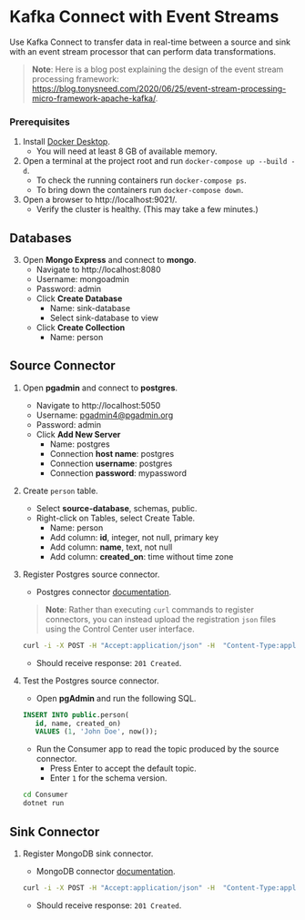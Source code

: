 # Kafka Connect with Event Streams

Use Kafka Connect to transfer data in real-time between a source and sink with an event stream processor that can perform data transformations.

> **Note**: Here is a blog post explaining the design of  the event stream processing framework: https://blog.tonysneed.com/2020/06/25/event-stream-processing-micro-framework-apache-kafka/.

### Prerequisites

1. Install [Docker Desktop](https://docs.docker.com/desktop/).
   - You will need at least 8 GB of available memory.
2. Open a terminal at the project root and run `docker-compose up --build -d`.
   - To check the running containers run `docker-compose ps`.
   - To bring down the containers run `docker-compose down`.
3. Open a browser to http://localhost:9021/.
   - Verify the cluster is healthy. (This may take a few minutes.)

## Databases

3. Open **Mongo Express** and connect to **mongo**.
   - Navigate to http://localhost:8080
   - Username: mongoadmin
   - Password: admin
   - Click **Create Database**
     - Name: sink-database
     - Select sink-database to view
   - Click **Create Collection**
     - Name: person

## Source Connector

1. Open **pgadmin** and connect to **postgres**.
   - Navigate to http://localhost:5050
   - Username: pgadmin4@pgadmin.org
   - Password: admin
   - Click **Add New Server**
      - Name: postgres
      - Connection **host name**: postgres
      - Connection **username**: postgres
      - Connection **password**: mypassword

2. Create `person` table.
   - Select **source-database**, schemas, public.
   - Right-click on Tables, select Create Table.
     - Name: person
     - Add column: **id**, integer, not null, primary key
     - Add column: **name**, text, not null
     - Add column: **created_on**: time without time zone

3. Register Postgres source connector.
   - Postgres connector [documentation](https://docs.confluent.io/current/connect/debezium-connect-postgres/postgres_source_connector_config.html).

   > **Note**: Rather than executing `curl` commands to register connectors, you can instead upload the registration `json` files using the Control Center user interface.

    ```bash
    curl -i -X POST -H "Accept:application/json" -H  "Content-Type:application/json" http://localhost:8083/connectors/ -d @Databases/register-postgres.json
    ```
   - Should receive response: `201 Created`.

4. Test the Postgres source connector.
   - Open **pgAdmin** and run the following SQL.
   ```sql
   INSERT INTO public.person(
      id, name, created_on)
      VALUES (1, 'John Doe', now());
   ```
   - Run the Consumer app to read the topic produced by the source connector.
     - Press Enter to accept the default topic.
     - Enter `1` for the schema version. 

   ```bash
   cd Consumer
   dotnet run
   ```

## Sink Connector

1. Register MongoDB sink connector.
   - MongoDB connector [documentation](https://docs.mongodb.com/kafka-connector/master/kafka-sink-properties/).

    ```bash
    curl -i -X POST -H "Accept:application/json" -H  "Content-Type:application/json" http://localhost:8083/connectors/ -d @Databases/register-mongo.json
    ```
   - Should receive response: `201 Created`.

